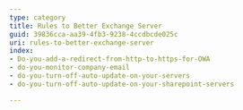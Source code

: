 ```yaml
---
type: category
title: Rules to Better Exchange Server
guid: 39836cca-aa39-4fb3-9238-4ccdbcde025c
uri: rules-to-better-exchange-server
index:
- Do-you-add-a-redirect-from-http-to-https-for-OWA
- do-you-monitor-company-email
- do-you-turn-off-auto-update-on-your-servers
- do-you-turn-off-auto-update-on-your-sharepoint-servers

---
```

 

